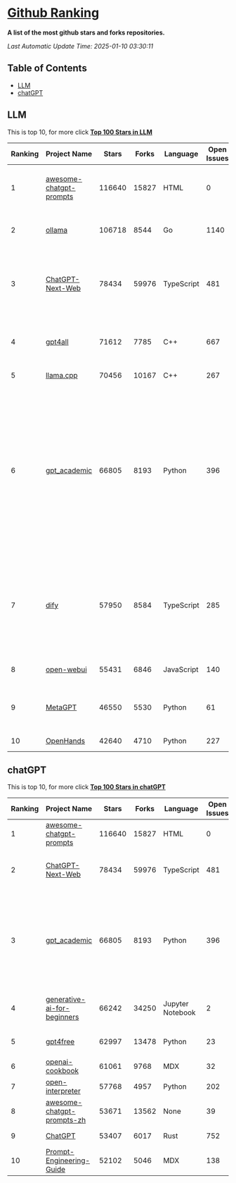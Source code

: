 [Github Ranking](./README.md)
==========

**A list of the most github stars and forks repositories.**

*Last Automatic Update Time: 2025-01-10 03:30:11*

## Table of Contents
 * [LLM](#LLM)
 * [chatGPT](#chatGPT)

## LLM

This is top 10, for more click **[Top 100 Stars in LLM](Top100/LLM.md)**

| Ranking | Project Name | Stars | Forks | Language | Open Issues | Description | Last Commit |
| ------- | ------------ | ----- | ----- | -------- | ----------- | ----------- | ----------- |
| 1 | [awesome-chatgpt-prompts](https://github.com/f/awesome-chatgpt-prompts) | 116640 | 15827 | HTML | 0 | This repo includes ChatGPT prompt curation to use ChatGPT and other LLM tools better. | 2025-01-07T08:42:33Z |
| 2 | [ollama](https://github.com/ollama/ollama) | 106718 | 8544 | Go | 1140 | Get up and running with Llama 3.3, Phi 4, Gemma 2, and other large language models. | 2025-01-09T19:46:12Z |
| 3 | [ChatGPT-Next-Web](https://github.com/ChatGPTNextWeb/ChatGPT-Next-Web) | 78434 | 59976 | TypeScript | 481 | A cross-platform ChatGPT/Gemini UI (Web / PWA / Linux / Win / MacOS). 一键拥有你自己的跨平台 ChatGPT/Gemini/Claude LLM 应用。 | 2025-01-09T12:15:51Z |
| 4 | [gpt4all](https://github.com/nomic-ai/gpt4all) | 71612 | 7785 | C++ | 667 | GPT4All: Run Local LLMs on Any Device. Open-source and available for commercial use. | 2025-01-08T01:52:57Z |
| 5 | [llama.cpp](https://github.com/ggerganov/llama.cpp) | 70456 | 10167 | C++ | 267 | LLM inference in C/C++ | 2025-01-10T02:48:59Z |
| 6 | [gpt_academic](https://github.com/binary-husky/gpt_academic) | 66805 | 8193 | Python | 396 | 为GPT/GLM等LLM大语言模型提供实用化交互接口，特别优化论文阅读/润色/写作体验，模块化设计，支持自定义快捷按钮&函数插件，支持Python和C++等项目剖析&自译解功能，PDF/LaTex论文翻译&总结功能，支持并行问询多种LLM模型，支持chatglm3等本地模型。接入通义千问, deepseekcoder, 讯飞星火, 文心一言, llama2, rwkv, claude2, moss等。 | 2025-01-09T14:33:44Z |
| 7 | [dify](https://github.com/langgenius/dify) | 57950 | 8584 | TypeScript | 285 | Dify is an open-source LLM app development platform. Dify's intuitive interface combines AI workflow, RAG pipeline, agent capabilities, model management, observability features and more, letting you quickly go from prototype to production. | 2025-01-10T02:54:36Z |
| 8 | [open-webui](https://github.com/open-webui/open-webui) | 55431 | 6846 | JavaScript | 140 | User-friendly AI Interface (Supports Ollama, OpenAI API, ...) | 2025-01-09T18:24:57Z |
| 9 | [MetaGPT](https://github.com/geekan/MetaGPT) | 46550 | 5530 | Python | 61 | 🌟 The Multi-Agent Framework: First AI Software Company, Towards Natural Language Programming | 2024-12-18T02:20:32Z |
| 10 | [OpenHands](https://github.com/All-Hands-AI/OpenHands) | 42640 | 4710 | Python | 227 | 🙌 OpenHands: Code Less, Make More | 2025-01-10T02:57:17Z |


## chatGPT

This is top 10, for more click **[Top 100 Stars in chatGPT](Top100/chatGPT.md)**

| Ranking | Project Name | Stars | Forks | Language | Open Issues | Description | Last Commit |
| ------- | ------------ | ----- | ----- | -------- | ----------- | ----------- | ----------- |
| 1 | [awesome-chatgpt-prompts](https://github.com/f/awesome-chatgpt-prompts) | 116640 | 15827 | HTML | 0 | This repo includes ChatGPT prompt curation to use ChatGPT and other LLM tools better. | 2025-01-07T08:42:33Z |
| 2 | [ChatGPT-Next-Web](https://github.com/ChatGPTNextWeb/ChatGPT-Next-Web) | 78434 | 59976 | TypeScript | 481 | A cross-platform ChatGPT/Gemini UI (Web / PWA / Linux / Win / MacOS). 一键拥有你自己的跨平台 ChatGPT/Gemini/Claude LLM 应用。 | 2025-01-09T12:15:51Z |
| 3 | [gpt_academic](https://github.com/binary-husky/gpt_academic) | 66805 | 8193 | Python | 396 | 为GPT/GLM等LLM大语言模型提供实用化交互接口，特别优化论文阅读/润色/写作体验，模块化设计，支持自定义快捷按钮&函数插件，支持Python和C++等项目剖析&自译解功能，PDF/LaTex论文翻译&总结功能，支持并行问询多种LLM模型，支持chatglm3等本地模型。接入通义千问, deepseekcoder, 讯飞星火, 文心一言, llama2, rwkv, claude2, moss等。 | 2025-01-09T14:33:44Z |
| 4 | [generative-ai-for-beginners](https://github.com/microsoft/generative-ai-for-beginners) | 66242 | 34250 | Jupyter Notebook | 2 | 21 Lessons, Get Started Building with Generative AI  🔗 https://microsoft.github.io/generative-ai-for-beginners/ | 2024-12-12T20:34:43Z |
| 5 | [gpt4free](https://github.com/xtekky/gpt4free) | 62997 | 13478 | Python | 23 | The official gpt4free repository \| various collection of powerful language models | 2025-01-09T08:56:54Z |
| 6 | [openai-cookbook](https://github.com/openai/openai-cookbook) | 61061 | 9768 | MDX | 32 | Examples and guides for using the OpenAI API | 2025-01-09T14:53:39Z |
| 7 | [open-interpreter](https://github.com/OpenInterpreter/open-interpreter) | 57768 | 4957 | Python | 202 | A natural language interface for computers | 2024-12-10T20:09:11Z |
| 8 | [awesome-chatgpt-prompts-zh](https://github.com/PlexPt/awesome-chatgpt-prompts-zh) | 53671 | 13562 | None | 39 | ChatGPT 中文调教指南。各种场景使用指南。学习怎么让它听你的话。 | 2025-01-01T08:34:33Z |
| 9 | [ChatGPT](https://github.com/lencx/ChatGPT) | 53407 | 6017 | Rust | 752 | 🔮 ChatGPT Desktop Application (Mac, Windows and Linux) | 2024-08-29T17:58:11Z |
| 10 | [Prompt-Engineering-Guide](https://github.com/dair-ai/Prompt-Engineering-Guide) | 52102 | 5046 | MDX | 138 | 🐙 Guides, papers, lecture, notebooks and resources for prompt engineering | 2025-01-09T16:50:20Z |

